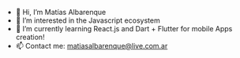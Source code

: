 - 👋 Hi, I’m Matías Albarenque
- 👀 I’m interested in the Javascript ecosystem
- 🌱 I’m currently learning React.js and Dart + Flutter for mobile Apps creation!
- 📫 Contact me: matiasalbarenque@live.com.ar
